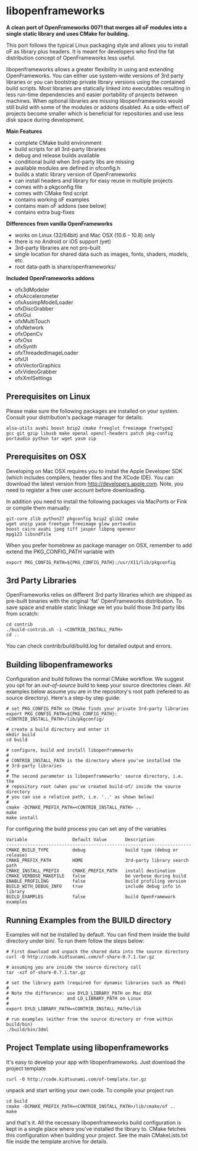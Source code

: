 libopenframeworks
=================

**A clean port of OpenFrameworks 0071 that merges all oF modules into a single static library and uses CMake for building.**

This port follows the typical Linux packaging style and allows you to install oF as library plus headers. It is meant for developers who find the fat distribution concept of OpenFrameworks less useful.

libopenframeworks allows a greater flexibility in using and extending OpenFrameworks. You can either use system-wide versions of 3rd party libraries or you can bootstrap private library versions using the contained build scripts. Most libraries are statically linked into executables resulting in less run-time dependencies and easier portability of projects between machines. When optional libraries are missing libopenframeworks would still build with some of the modules or addons disabled. As a side-effect oF projects become smaller which is beneficial for repositories and use less disk space during development.

**Main Features**

* complete CMake build environment
* build scripts for all 3rd-party libraries
* debug and release builds available
* conditional build when 3rd-party libs are missing
* available modules are defined in ofconfig.h
* builds a static library version of OpenFrameworks
* can install headers and library for easy reuse in multiple projects
* comes with a pkgconfig file
* comes with CMake find script
* contains working oF examples
* contains main oF addons (see below)
* contains extra bug-fixes

**Differences from vanilla OpenFrameworks**

* works on Linux (32/64bit) and Mac OSX (10.6 - 10.8) only
* there is no Android or iOS support (yet)
* 3rd-party libraries are not pro-built
* single location for shared data such as images, fonts, shaders, models, etc.
* root data-path is share/openframeworks/

**Included OpenFrameworks addons**

* ofx3dModeler
* ofxAccelerometer
* ofxAssimpModelLoader
* ofxDiscGrabber
* ofxGui
* ofxMultiTouch
* ofxNetwork
* ofxOpenCv
* ofxOsx
* ofxSynth
* ofxThreadedImageLoader
* ofxUI
* ofxVectorGraphics
* ofxVideoGrabber
* ofxXmlSettings


Prerequisites on Linux
--------------------------

Please make sure the following packages are installed on your system. Consult your distribution's package manager for details:

    alsa-utils avahi boost bzip2 cmake freeglut freeimage freetype2
    gcc git gzip libusb make openal opencl-headers patch pkg-config
    portaudio python tar wget yasm zip


Prerequisites on OSX
--------------------------

Developing on Mac OSX requires you to install the Apple Developer SDK (which includes compilers, header files and the XCode IDE). You can download the latest version from http://developers.apple.com. Note, you need to register a free user account before downloading.

In addition you need to install the following packages via MacPorts or Fink or compile them manually:

    git-core zlib python27 pkgconfig bzip2 glib2 cmake
    wget unzip yasm freetype freeimage glew portaudio
    boost cairo avahi jpeg tiff jasper libpng openexr
    mpg123 libsndfile

When you prefer homebrew as package manager on OSX, remember to add extend the PKG_CONFIG_PATH variable with

    export PKG_CONFIG_PATH=${PKG_CONFIG_PATH}:/usr/X11/lib/pkgconfig


3rd Party Libraries
----------------------

OpenFrameworks relies on different 3rd party libraries which are shipped as pre-built binaries with the original 'fat' OpenFrameworks distribution. To save space and enable static linkage we let you build those 3rd party libs from scratch:

    cd contrib
    ./build-contrib.sh -i <CONTRIB_INSTALL_PATH>
    cd ..

You can check contrib/build/build.log for detailed output and errors.


Building libopenframeworks
----------------------------

Configuration and build follows the normal CMake workflow. We suggest you opt for an *out-of-source* build to keep your source directories clean. All examples below assume you are in the repository's root path (refered to as source directory). Here's a step-by step guide:

    # set PKG_CONFIG_PATH so CMake finds your private 3rd-party libraries
    export PKG_CONFIG_PATH=${PKG_CONFIG_PATH}:<CONTRIB_INSTALL_PATH>/lib/pkgconfig/

    # create a build directory and enter it
    mkdir build
    cd build

    # configure, build and install libopenframeworks
    #
    # CONTRIB_INSTALL_PATH is the directory where you've installed the
    # 3rd-party libraries
    #
    # The second parameter is libopenframeworks' source directory, i.e. the
    # repository root (when you've created build-of/ inside the source directory
    # you can use a relative path, i.e. '..' as shown below)
    #
    cmake -DCMAKE_PREFIX_PATH=<CONTRIB_INSTALL_PATH> ..
    make
    make install


For configuring the build process you can set any of the variables

    Variable                 Default Value       Description
    ----------------------------------------------------------------------
    CMAKE_BUILD_TYPE         debug               build type (debug or release)
    CMAKE_PREFIX_PATH        HOME                3rd-party library search path
    CMAKE_INSTALL_PREFIX     CMAKE_PREFIX_PATH   install destination
    CMAKE_VERBOSE_MAKEFILE   false               be verbose during build
    ENABLE_PROFILING         false               build profiling version
    BUILD_WITH_DEBUG_INFO    true                include debug info in library
    BUILD_EXAMPLES           false               build OpenFramework examples


Running Examples from the BUILD directory
------------------------------------------------

Examples will not be installed by default. You can find them inside the build directory under bin/. To run them follow the steps below:

    # First download and unpack the shared data into the source directory
    curl -O http://code.kidtsunami.com/of-share-0.7.1.tar.gz

    # assuming you are inside the source directory call
    tar -xzf of-share-0.7.1.tar.gz

    # set the library path (required for dynamic libraries such as FMod)
    #
    # Note the difference: use DYLD_LIBRARY_PATH on Mac OSX
    #                      and LD_LIBRARY_PATH on Linux
    #
    export DYLD_LIBRARY_PATH=<CONTRIB_INSTALL_PATH>/lib

    # run examples (either from the source directory or from within build/bin)
    ./build/bin/3dml

Project Template using libopenframeworks
------------------------------------------------

It's easy to develop your app with libopenframeworks. Just download the project template

    curl -O http://code.kidtsunami.com/of-template.tar.gz

unpack and start writing your own code. To compile your project run

    cd build
    cmake -DCMAKE_PREFIX_PATH=<CONTRIB_INSTALL_PATH>/lib/cmake/of ..
    make

and that's it. All the necessary libopenframeworks build configuration is kept in a single place where you've installed the library to. CMake fetches this configuration when building your project. See the main CMakeLists.txt file inside the template archive for details.
